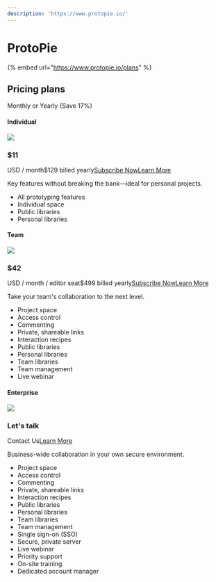 ```yaml
---
description: 'https://www.protopie.io/'
---
```


# ProtoPie

{% embed url="https://www.protopie.io/plans" %}



## Pricing plans

Monthly or Yearly {Save 17%}

#### Individual

![](https://images.ctfassets.net/5pwbsaatpdfh/3BWk0Z3JuRgFfCmaLTNrTM/5b01b2ca2905b9a306da63779be14dea/thumbnail-studio-player.png)

### $11

USD / month$129 billed yearly[Subscribe Now](https://checkout.protopie.io/orders/individual?cycle=year)[Learn More](https://www.protopie.io/plans/individual)

Key features without breaking the bank—ideal for personal projects.

* All prototyping features
* Individual space
* Public libraries
* Personal libraries

#### Team

![](https://images.ctfassets.net/5pwbsaatpdfh/2XX2y20ZVN5NCEcJpKniYF/a666e24d24d42e2b94d04d59f3378703/thumbnail-three-windows.png)

### $42

USD / month / editor seat$499 billed yearly[Subscribe Now](https://checkout.protopie.io/orders/team?cycle=year)[Learn More](https://www.protopie.io/plans/team)

Take your team's collaboration to the next level.

* Project space
* Access control
* Commenting
* Private, shareable links
* Interaction recipes
* Public libraries
* Personal libraries
* Team libraries
* Team management
* Live webinar

#### Enterprise

![](https://images.ctfassets.net/5pwbsaatpdfh/Vhz476d1f0pdRbp21m9yc/07b47ed389c36d435eead467871def86/thumbnail-cloud-lock.png)

### Let's talk

Contact Us[Learn More](https://www.protopie.io/plans/enterprise)

Business-wide collaboration in your own secure environment.

* Project space
* Access control
* Commenting
* Private, shareable links
* Interaction recipes
* Public libraries
* Personal libraries
* Team libraries
* Team management
* Single sign-on \(SSO\)
* Secure, private server
* Live webinar
* Priority support
* On-site training
* Dedicated account manager

